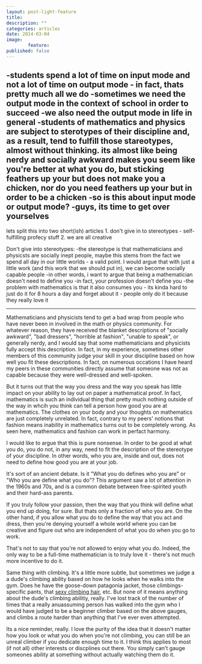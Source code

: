 ```yaml
---
layout: post-light-feature
title: 
description: ""
categories: articles
date: 2014-03-04
image: 
        feature: 
published: false
---
```


-students spend a lot of time on input mode and not a lot of time on output mode - in fact, thats pretty much all we do
-sometimes we need the output mode in the context of school in order to succeed 
-we also need the output mode in life in general
-students of mathematics and physics are subject to sterotypes of their discipline and, as a result, tend to fulfill those stareotypes, almost without thinking. its almost like being nerdy and socially awkward makes you seem like you're better at what you do, but sticking feathers up your but does not make you a chicken, nor do you need feathers up your but in order to be a chicken
-so is this about input mode or output mode?
-guys, its time to get over yourselves
-

lets split this into two short(ish) articles 
     1. don't give in to stereotypes - self-fulfilling profecy stuff
     2. we are all creative

Don't give into stereotypes: 
-the stereotype is that mathematicians and physicsts are socially inept people, maybe this stems from the fact we spend all day in our little worlds - a valid point. I would argue that with just a little work (and this work that we should put in), we can become socially capable people
-in other words, i want to argue that being a mathematician doesn't need to define you
-in fact, your profession doesn't define you
-the problem with mathematics is that it also consumes you - its kinda hard to just do it for 8 hours a day and forget about it - people only do it because they really love it


***

Mathematicians and physicists tend to get a bad wrap from people who have never been in involved in the math or physics community. For whatever reason, they have received the blanket descriptions of "socially awkward", "bad dressers", "horrible at fashion", "unable to speak", or generally nerdy, and I would say that some mathematicians and physicists fully accept this description. In fact, in my experience, sometimes other members of this community judge your skill in your discipline based on how well you fit these descriptions. In fact, on numerous occations I have heard my peers in these communities directly assume that someone was not as capable because they were well-dressed and well-spoken. 


<!--
Q: Is that guy good at math?

A: Naw, way to fashionable. Probably spends too much time shopping to really get a grasp on the material.


I've heard those exact words come from the mouths of some of my peers in the physics department. And its not like they can help it - its kind of engrained in them from the very beginning. 

-->

But it turns out that the way you dress and the way you speak has little impact on your ability to lay out on paper a mathematical proof. In fact, mathematics is such an individual thing that pretty much nothing outside of the way in whcih you think can tell a person how good you are at mathematics. The clothes on your body and your thoughts on mathematics are just completely unrelated. In fact, contrary to my peers' notions that fashion means inability in mathematics turns out to be completely wrong. As seen here, mathematics and fashion can work in perfact harmony. 

I would like to argue that this is pure nonsense. In order to be good at what you do, you do not, in any way, need to fit the description of the stereotype of your discipline. In other words, who you are, inside and out, does not need to define how good you are at your job. 

It's sort of an ancient debate. Is it "What you do defines who you are" or "Who you are define what you do"? This argument saw a lot of attention in the 1960s and 70s, and is a common debate between free-spirited youth and their hard-ass parents. 

If you truly follow your passion, then the way that you think will define what you end up doing, for sure. But thats only a fraction of who you are. On the other hand, if you allow what you do to define the way that you act and dress, then you're denying yourself a whole world where you can be creative and figure out who are independent of what you do when you go to work. 

That's not to say that you're not allowed to enjoy what you do. Indeed, the only way to be a full-time mathematician is to truly love it - there's not much more incentive to do it. 

Same thing with climbing. It's a little more subtle, but sometimes we judge a a dude's climbing ability based on how he looks when he walks into the gym. Does he have the goose-down patagonia jacket, those climbings-specific pants, that [sexy climbing hair](http://thestonemind.com/2014/01/07/six-steps-for-that-sexy-climber-hair/), etc. But none of it means anything about the dude's climbing abilitiy, really. I've lost track of the number of times that a really anuassuming person has walked into the gym who I would have judged to be a beginner climber based on the above gauges, and climbs a route harder than anything that I've ever even attempted. 

Its a nice reminder, really. I love the purity of the idea that it doesn't matter how you look or what you do when you're not climbing, you can still be an unreal climber if you dedicate enough time to it. I think this applies to most (if not all) other interests or discplines out there. You simply can't gauge someones ability at something without actually watching them do it. 


